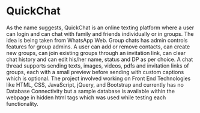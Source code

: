 # QuickChat
As the name suggests, QuickChat is an online texting platform where a user can login and can chat with family and friends individually or in groups. The idea is being taken from WhatsApp Web. Group chats has admin controls features for group admins. A user can add or remove contacts, can create new groups, can join existing groups through an invitation link, can clear chat history and can edit his/her name, status and DP as per choice. A chat thread supports sending texts, images, videos, pdfs and invitation links of groups, each with a small preview before sending with custom captions which is optional. The project involved working on Front End Technologies like HTML, CSS, JavaScript, jQuery, and Bootstrap and currently has no Database Connectivity but a sample database is available within the webpage in hidden html tags which was used while testing each functionality.
